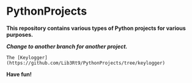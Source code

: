 # PythonProjects
**This repository contains various types of Python projects for various purposes.**

***Change to another branch for another project.***
    
    The [Keylogger](https://github.com/Lib3Rt9/PythonProjects/tree/keylogger)

**Have fun!**
